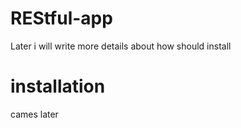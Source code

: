 # REStful-app
Later i will write more details about how should install

# installation 
cames later
